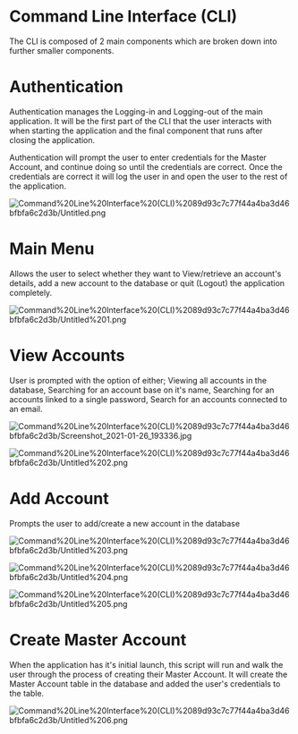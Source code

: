 # Command Line Interface (CLI)

The CLI is composed of 2 main components which are broken down into further smaller components.

# Authentication

Authentication manages the Logging-in and Logging-out of the main application. It will be the first part of the CLI that the user interacts with when starting the application and the final component that runs after closing the application.

Authentication will prompt the user to enter credentials for the Master Account, and continue doing so until the credentials are correct. Once the credentials are correct it will log the user in and open the user to the rest of the application.

![Command%20Line%20Interface%20(CLI)%2089d93c7c77f44a4ba3d46bfbfa6c2d3b/Untitled.png](Command%20Line%20Interface%20(CLI)%2089d93c7c77f44a4ba3d46bfbfa6c2d3b/Untitled.png)

# Main Menu

Allows the user to select whether they want to View/retrieve an account's details, add a new account to the database or quit (Logout) the application completely.

![Command%20Line%20Interface%20(CLI)%2089d93c7c77f44a4ba3d46bfbfa6c2d3b/Untitled%201.png](Command%20Line%20Interface%20(CLI)%2089d93c7c77f44a4ba3d46bfbfa6c2d3b/Untitled%201.png)

# View Accounts

User is prompted with the option of either; Viewing all accounts in the database, Searching for an account base on it's name, Searching for an accounts linked to a single password, Search for an accounts connected to an email.

![Command%20Line%20Interface%20(CLI)%2089d93c7c77f44a4ba3d46bfbfa6c2d3b/Screenshot_2021-01-26_193336.jpg](Command%20Line%20Interface%20(CLI)%2089d93c7c77f44a4ba3d46bfbfa6c2d3b/Screenshot_2021-01-26_193336.jpg)

![Command%20Line%20Interface%20(CLI)%2089d93c7c77f44a4ba3d46bfbfa6c2d3b/Untitled%202.png](Command%20Line%20Interface%20(CLI)%2089d93c7c77f44a4ba3d46bfbfa6c2d3b/Untitled%202.png)

# Add Account

Prompts the user to add/create a new account in the database

![Command%20Line%20Interface%20(CLI)%2089d93c7c77f44a4ba3d46bfbfa6c2d3b/Untitled%203.png](Command%20Line%20Interface%20(CLI)%2089d93c7c77f44a4ba3d46bfbfa6c2d3b/Untitled%203.png)

![Command%20Line%20Interface%20(CLI)%2089d93c7c77f44a4ba3d46bfbfa6c2d3b/Untitled%204.png](Command%20Line%20Interface%20(CLI)%2089d93c7c77f44a4ba3d46bfbfa6c2d3b/Untitled%204.png)

![Command%20Line%20Interface%20(CLI)%2089d93c7c77f44a4ba3d46bfbfa6c2d3b/Untitled%205.png](Command%20Line%20Interface%20(CLI)%2089d93c7c77f44a4ba3d46bfbfa6c2d3b/Untitled%205.png)

# Create Master Account

When the application has it's initial launch, this script will run and walk the user through the process of creating their Master Account. It will create the Master Account table in the database and added the user's credentials to the table.

![Command%20Line%20Interface%20(CLI)%2089d93c7c77f44a4ba3d46bfbfa6c2d3b/Untitled%206.png](Command%20Line%20Interface%20(CLI)%2089d93c7c77f44a4ba3d46bfbfa6c2d3b/Untitled%206.png)
